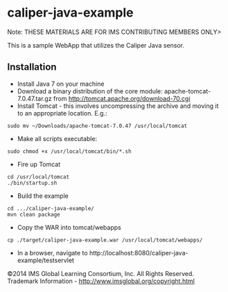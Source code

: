 caliper-java-example
====================
Note: THESE MATERIALS ARE FOR IMS CONTRIBUTING MEMBERS ONLY>

This is a sample WebApp that utilizes the Caliper Java sensor.

## Installation

* Install Java 7 on your machine
* Download a binary distribution of the core module: apache-tomcat-7.0.47.tar.gz from http://tomcat.apache.org/download-70.cgi
* Install Tomcat - this involves uncompressing the archive and moving it to an appropriate location. E.g.:
```
sudo mv ~/Downloads/apache-tomcat-7.0.47 /usr/local/tomcat
```
* Make all scripts executable:
```
sudo chmod +x /usr/local/tomcat/bin/*.sh
```
* Fire up Tomcat
```
cd /usr/local/tomcat
./bin/startup.sh
```
* Build the example
```
cd .../caliper-java-example/
mvn clean package
```
* Copy the WAR into tomcat/webapps
```
cp ./target/caliper-java-example.war /usr/local/tomcat/webapps/
```
* In a browser, navigate to http://localhost:8080/caliper-java-example/testservlet

©2014 IMS Global Learning Consortium, Inc. All Rights Reserved.  Trademark Information - http://www.imsglobal.org/copyright.html
